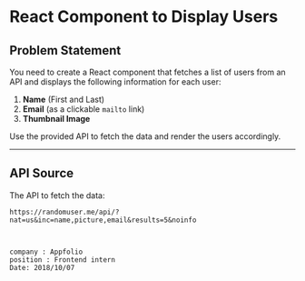 # React Component to Display Users

## Problem Statement

You need to create a React component that fetches a list of users from an API and displays the following information for each user:

1. **Name** (First and Last)
2. **Email** (as a clickable `mailto` link)
3. **Thumbnail Image**

Use the provided API to fetch the data and render the users accordingly.

---

## API Source

The API to fetch the data:

```url
https://randomuser.me/api/?nat=us&inc=name,picture,email&results=5&noinfo



company : Appfolio 
position : Frontend intern 
Date: 2018/10/07
